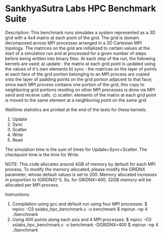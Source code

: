 # SankhyaSutra Labs HPC Benchmark Suite

Description:
This benchmark runs simulates a system represented as a 3D grid with a 4x4
matrix at each point of the grid. The grid is domain decomposed across MPI
processes arranged in a 3D Cartesian MPI topology. The matrices on the grid
are initialized to certain values at the start of a simulation run and at
processed for a given number of steps before being written into binary files.
At each step of the run, the following kernels are used:
a) update : the matrix at each grid point is updated using the values of it's
   own elements
b) sync   : the matrices on the layer of points at each face of the grid
   portion belonging to an MPI process are copied onto the layer of padding
   points on the grid portion adjacent to that face; since each MPI process
   contains one portion of the grid, this copy to neighboring grid portions
   residing on other MPI processes is done via MPI send and receive calls.
c) scatter: elements of the matrix at each grid point is moved to the same
   element at a neighboring point on the same grid

Walltime statistics are printed at the end of the tests for these kernels:
1. Update
2. Sync
3. Scatter
4. Write
5. Read

The simulation time is the sum of times for Update+Sync+Scatter. The
checkpoint time is the time for Write.

NOTE: This code allocates around 4GB of memory by default for each MPI
process. To modify the memory allocated, please modify the GRIDNX
parameter, whose default values is set to 200. Memory allocated
increases in proportion to (GRIDNX)^3. So, for GRIDNX=400, 32GB memory
will be allocated per MPI process.
   
Instructions:
1. Compilation using gcc and default run using four MPI processes:
   $ mpicc -O3 sslabs_hpc_benchmark.c -o benchmark
   $ mpirun -np 4 ./benchmark
2. Using 400 points along each axis and 4 MPI processes:
   $ mpicc -O3 sslabs_hpc_benchmark.c -o benchmark -DGRIDNX=400
   $ mpirun -np 4 ./benchmark
